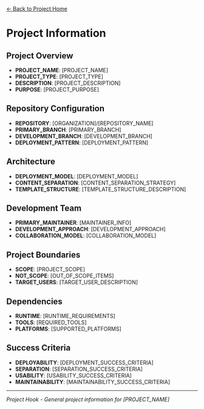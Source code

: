 [← Back to Project Home](../../../README.md)

# Project Information

## Project Overview
- **PROJECT_NAME**: [PROJECT_NAME]
- **PROJECT_TYPE**: [PROJECT_TYPE]
- **DESCRIPTION**: [PROJECT_DESCRIPTION]
- **PURPOSE**: [PROJECT_PURPOSE]

## Repository Configuration
- **REPOSITORY**: [ORGANIZATION]/[REPOSITORY_NAME]
- **PRIMARY_BRANCH**: [PRIMARY_BRANCH]
- **DEVELOPMENT_BRANCH**: [DEVELOPMENT_BRANCH]
- **DEPLOYMENT_PATTERN**: [DEPLOYMENT_PATTERN]

## Architecture
- **DEPLOYMENT_MODEL**: [DEPLOYMENT_MODEL]
- **CONTENT_SEPARATION**: [CONTENT_SEPARATION_STRATEGY]
- **TEMPLATE_STRUCTURE**: [TEMPLATE_STRUCTURE_DESCRIPTION]

## Development Team
- **PRIMARY_MAINTAINER**: [MAINTAINER_INFO]
- **DEVELOPMENT_APPROACH**: [DEVELOPMENT_APPROACH]
- **COLLABORATION_MODEL**: [COLLABORATION_MODEL]

## Project Boundaries
- **SCOPE**: [PROJECT_SCOPE]
- **NOT_SCOPE**: [OUT_OF_SCOPE_ITEMS]
- **TARGET_USERS**: [TARGET_USER_DESCRIPTION]

## Dependencies
- **RUNTIME**: [RUNTIME_REQUIREMENTS]
- **TOOLS**: [REQUIRED_TOOLS]
- **PLATFORMS**: [SUPPORTED_PLATFORMS]

## Success Criteria
- **DEPLOYABILITY**: [DEPLOYMENT_SUCCESS_CRITERIA]
- **SEPARATION**: [SEPARATION_SUCCESS_CRITERIA]
- **USABILITY**: [USABILITY_SUCCESS_CRITERIA]
- **MAINTAINABILITY**: [MAINTAINABILITY_SUCCESS_CRITERIA]

---

*Project Hook - General project information for [PROJECT_NAME]*